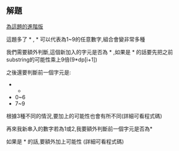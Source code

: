 ## 解題
[為這題的進階版](https://github.com/michael54856/Leetcode/tree/main/91_Decode%20Ways)

這題多了 * , * 可以代表為1~9的任意數字,組合會變非常多種

我們需要額外判斷,這個新加入的字元是否為 * ,如果是 * 的話要先把之前substring的可能性乘上9倍(9*dp[i+1])

之後還要判斷前一個字元是:

* *
* 0~6
* 7~9

根據3種不同的情況,要加上的可能性也會有所不同(詳細可看程式碼)

再來我新串入的數字若為1或2,我要額外判斷前一個字元是否為*

如果是 * 的話,要額外加上可能性 (詳細可看程式碼)
